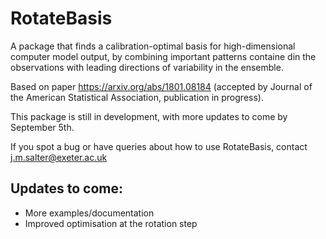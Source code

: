 # RotateBasis

A package that finds a calibration-optimal basis for high-dimensional computer model output, by combining important patterns containe din the observations with leading directions of variability in the ensemble.

Based on paper https://arxiv.org/abs/1801.08184 (accepted by Journal of the American Statistical Association, publication in progress).

This package is still in development, with more updates to come by September 5th.

If you spot a bug or have queries about how to use RotateBasis, contact j.m.salter@exeter.ac.uk

## Updates to come:

- More examples/documentation
- Improved optimisation at the rotation step
